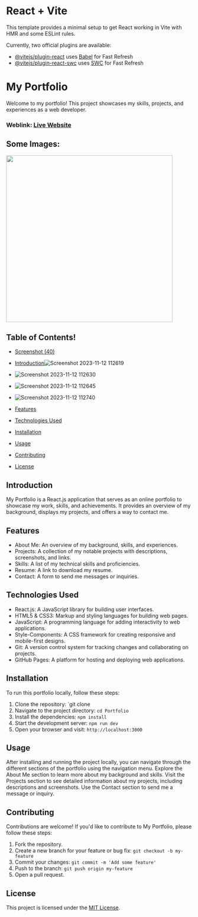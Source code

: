 # React + Vite

This template provides a minimal setup to get React working in Vite with HMR and some ESLint rules.

Currently, two official plugins are available:

- [@vitejs/plugin-react](https://github.com/vitejs/vite-plugin-react/blob/main/packages/plugin-react/README.md) uses [Babel](https://babeljs.io/) for Fast Refresh
- [@vitejs/plugin-react-swc](https://github.com/vitejs/vite-plugin-react-swc) uses [SWC](https://swc.rs/) for Fast Refresh

# My Portfolio
Welcome to my portfolio! This project showcases my skills, projects, and experiences as a web developer.

### Weblink: [Live Website]()
## Some Images:
<img width="450px;" src=""/>

## Table of Contents!
- [Screenshot (40)](https://github.com/SwagyXD/Portfolio/assets/106139395/2f3f38fa-4abd-4c02-a474-f2db7263d9f4)
- [Introduction](#introduction)![Screenshot 2023-11-12 112619](https://github.com/SwagyXD/Portfolio/assets/106139395/1227ff79-8a46-44e6-950e-6f8d0050539a)
- ![Screenshot 2023-11-12 112630](https://github.com/SwagyXD/Portfolio/assets/106139395/78d46591-f463-473d-a143-3bffdb1d3c57)
- ![Screenshot 2023-11-12 112645](https://github.com/SwagyXD/Portfolio/assets/106139395/e3299046-4f8d-44e1-90f7-730b53924adc)
- ![Screenshot 2023-11-12 112740](https://github.com/SwagyXD/Portfolio/assets/106139395/741ca808-3a9b-45a3-8a4a-3820252b522a)

- [Features](#features)
- [Technologies Used](#technologies-used)
- [Installation](#installation)
- [Usage](#usage)
- [Contributing](#contributing)
- [License](#license)

## Introduction
My Portfolio is a React.js application that serves as an online portfolio to showcase my work, skills, and achievements. It provides an overview of my background, displays my projects, and offers a way to contact me.

## Features
- About Me: An overview of my background, skills, and experiences.
- Projects: A collection of my notable projects with descriptions, screenshots, and links.
- Skills: A list of my technical skills and proficiencies.
- Resume: A link to download my resume.
- Contact: A form to send me messages or inquiries.

## Technologies Used
- React.js: A JavaScript library for building user interfaces.
- HTML5 & CSS3: Markup and styling languages for building web pages.
- JavaScript: A programming language for adding interactivity to web applications.
- Style-Components: A CSS framework for creating responsive and mobile-first designs.
- Git: A version control system for tracking changes and collaborating on projects.
- GitHub Pages: A platform for hosting and deploying web applications.

## Installation
To run this portfolio locally, follow these steps:

1. Clone the repository: `git clone 
2. Navigate to the project directory: `cd Portfolio`
3. Install the dependencies: `npm install`
4. Start the development server: `npm run dev`
5. Open your browser and visit: `http://localhost:3000`

## Usage
After installing and running the project locally, you can navigate through the different sections of the portfolio using the navigation menu. Explore the About Me section to learn more about my background and skills. Visit the Projects section to see detailed information about my projects, including descriptions and screenshots. Use the Contact section to send me a message or inquiry.

## Contributing
Contributions are welcome! If you'd like to contribute to My Portfolio, please follow these steps:

1. Fork the repository.
2. Create a new branch for your feature or bug fix: `git checkout -b my-feature`
3. Commit your changes: `git commit -m 'Add some feature'`
4. Push to the branch: `git push origin my-feature`
5. Open a pull request.

## License
This project is licensed under the [MIT License](LICENSE).
